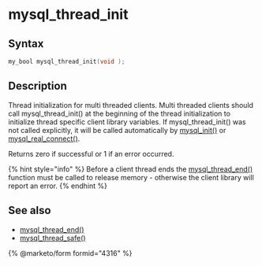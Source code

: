 # mysql\_thread\_init

## Syntax

```c
my_bool mysql_thread_init(void );
```

## Description

Thread initialization for multi threaded clients. Multi threaded clients should call mysql\_thread\_init() at the beginning of the thread initialization to initialize thread specific client library variables. If mysql\_thread\_init() was not called explicitly, it will be called automatically by [mysql\_init()](mysql_init.md) or [mysql\_real\_connect()](mysql_real_connect.md).

Returns zero if successful or 1 if an error occurred.

{% hint style="info" %}
Before a client thread ends the [mysql\_thread\_end()](mysql_thread_end.md) function must be called to release memory - otherwise the client library will report an error.
{% endhint %}

## See also

* [mysql\_thread\_end()](mysql_thread_end.md)
* [mysql\_thread\_safe()](mysql_thread_safe.md)


{% @marketo/form formid="4316" %}
